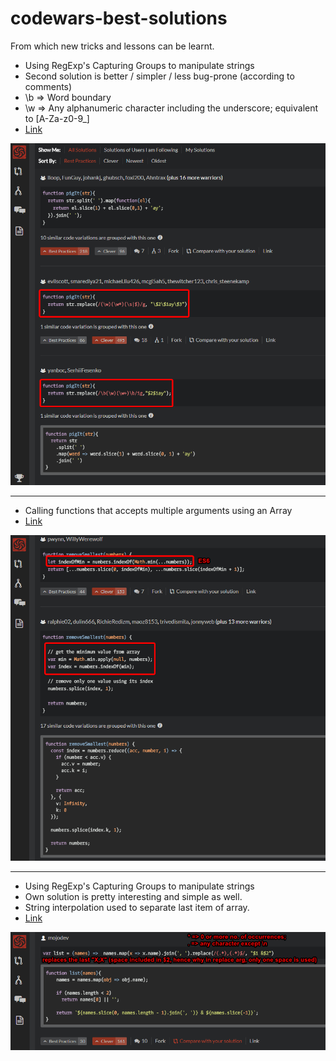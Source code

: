 # codewars-best-solutions
From which new tricks and lessons can be learnt.

- Using RegExp's Capturing Groups to manipulate strings
- Second solution is better / simpler / less bug-prone (according to comments)
- \b => Word boundary
- \w => Any alphanumeric character including the underscore; equivalent to [A-Za-z0-9_]
- <a href="https://www.codewars.com/kata/520b9d2ad5c005041100000f">Link</a>

![Alt text](images/chrome_2018-05-08_11-40-45.png)

----------

- Calling functions that accepts multiple arguments using an Array
- <a href="https://www.codewars.com/kata/remove-the-minimum">Link</a>

![Alt text](images/chrome_2018-05-08_12-05-57.png)

----------

- Using RegExp's Capturing Groups to manipulate strings
- Own solution is pretty interesting and simple as well.
- String interpolation used to separate last item of array.
- <a href="https://www.codewars.com/kata/format-a-string-of-names-like-bart-lisa-and-maggie">Link</a>

![Alt text](images/chrome_2018-05-08_12-13-52.png)
